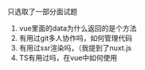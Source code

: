 只选取了一部分面试题
1. vue里面的data为什么返回的是个方法
2. 有用过git多人协作吗，如何管理代码
3. 有用过ssr渲染吗，（我提到了nuxt.js
4. TS有用过吗，在vue中如何使用